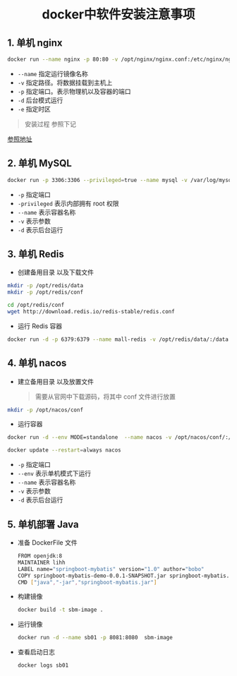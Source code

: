 <h1 align = "center">docker中软件安装注意事项</h1>

## 1. 单机 nginx

```bash
docker run --name nginx -p 80:80 -v /opt/nginx/nginx.conf:/etc/nginx/nginx.conf -v /opt/nginx/html:/usr/share/nginx/html -v /opt/nginx/conf.d:/etc/nginx/conf.d -v /var/log/nginx/logs:/var/log/nginx -e TZ=Asia/Shanghai -d nginx
```

- `--name` 指定运行镜像名称
- `-v` 指定路径。将数据挂载到主机上
- `-p` 指定端口。表示物理机以及容器的端口
- `-d` 后台模式运行
- `-e` 指定时区

> 安装过程 参照下记

[参照地址](https://blog.csdn.net/weixin_46244732/article/details/114315708)

## 2. 单机 MySQL

```bash
docker run -p 3306:3306 --privileged=true --name mysql -v /var/log/mysql:/var/log/mysql -v /opt/mysql/data:/var/lib/mysql -v /opt/mysql/conf/:/etc/mysql/conf.d -e MYSQL_ROOT_PASSWORD=root -d mysql:5.7
```

- `-p` 指定端口
- `-privileged` 表示内部拥有 root 权限
- `--name` 表示容器名称
- `-v` 表示参数
- `-d` 表示后台运行

## 3. 单机 Redis

- 创建备用目录 以及下载文件

```bash
mkdir -p /opt/redis/data
mkdir -p /opt/redis/conf

cd /opt/redis/conf
wget http://download.redis.io/redis-stable/redis.conf
```

- 运行 Redis 容器

```bash
docker run -d -p 6379:6379 --name mall-redis -v /opt/redis/data/:/data -v /opt/redis/conf/:/etc/redis redis redis-server /etc/redis/redis.conf
```

## 4. 单机 nacos

- 建立备用目录 以及放置文件
  > 需要从官网中下载源码，将其中 conf 文件进行放置

```bash
mkdir -p /opt/nacos/conf
```

- 运行容器

```bash
docker run -d --env MODE=standalone  --name nacos -v /opt/nacos/conf/:/home/nacos/conf -p 8848:8848 nacos/nacos-server:2.0.3

docker update --restart=always nacos
```

- `-p` 指定端口
- `--env` 表示单机模式下运行
- `--name` 表示容器名称
- `-v` 表示参数
- `-d` 表示后台运行

## 5. 单机部署 Java

- 准备 DockerFile 文件

  ```bash
  FROM openjdk:8
  MAINTAINER lihh
  LABEL name="springboot-mybatis" version="1.0" author="bobo"
  COPY springboot-mybatis-demo-0.0.1-SNAPSHOT.jar springboot-mybatis.jar
  CMD ["java","-jar","springboot-mybatis.jar"]
  ```

- 构建镜像

  ```bash
  docker build -t sbm-image .
  ```

- 运行镜像

  ```bash
  docker run -d --name sb01 -p 8081:8080  sbm-image
  ```

- 查看启动日志

  ```bash
  docker logs sb01
  ```
